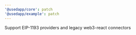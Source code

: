 ```yaml
---
'@usedapp/core': patch
'@usedapp/example': patch
---
```


Support EIP-1193 providers and legacy web3-react connectors
